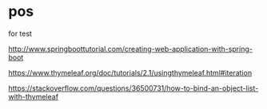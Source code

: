# pos
for test


http://www.springboottutorial.com/creating-web-application-with-spring-boot

https://www.thymeleaf.org/doc/tutorials/2.1/usingthymeleaf.html#iteration

https://stackoverflow.com/questions/36500731/how-to-bind-an-object-list-with-thymeleaf
